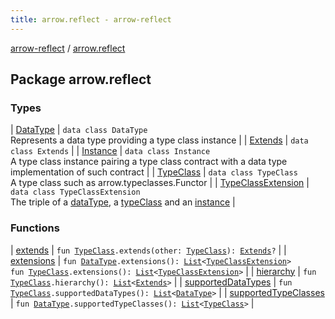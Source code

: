 ```yaml
---
title: arrow.reflect - arrow-reflect
---
```


[arrow-reflect](../index.html) / [arrow.reflect](./index.html)

## Package arrow.reflect

### Types

| [DataType](-data-type/index.html) | `data class DataType`<br>Represents a data type providing a type class instance |
| [Extends](-extends/index.html) | `data class Extends` |
| [Instance](-instance/index.html) | `data class Instance`<br>A type class instance pairing a type class contract with a data type implementation of such contract |
| [TypeClass](-type-class/index.html) | `data class TypeClass`<br>A type class such as arrow.typeclasses.Functor |
| [TypeClassExtension](-type-class-extension/index.html) | `data class TypeClassExtension`<br>The triple of a [dataType](-type-class-extension/data-type.html), a [typeClass](-type-class-extension/type-class.html) and an [instance](-type-class-extension/instance.html) |

### Functions

| [extends](extends.html) | `fun `[`TypeClass`](-type-class/index.html)`.extends(other: `[`TypeClass`](-type-class/index.html)`): `[`Extends`](-extends/index.html)`?` |
| [extensions](extensions.html) | `fun `[`DataType`](-data-type/index.html)`.extensions(): `[`List`](https://kotlinlang.org/api/latest/jvm/stdlib/kotlin.collections/-list/index.html)`<`[`TypeClassExtension`](-type-class-extension/index.html)`>`<br>`fun `[`TypeClass`](-type-class/index.html)`.extensions(): `[`List`](https://kotlinlang.org/api/latest/jvm/stdlib/kotlin.collections/-list/index.html)`<`[`TypeClassExtension`](-type-class-extension/index.html)`>` |
| [hierarchy](hierarchy.html) | `fun `[`TypeClass`](-type-class/index.html)`.hierarchy(): `[`List`](https://kotlinlang.org/api/latest/jvm/stdlib/kotlin.collections/-list/index.html)`<`[`Extends`](-extends/index.html)`>` |
| [supportedDataTypes](supported-data-types.html) | `fun `[`TypeClass`](-type-class/index.html)`.supportedDataTypes(): `[`List`](https://kotlinlang.org/api/latest/jvm/stdlib/kotlin.collections/-list/index.html)`<`[`DataType`](-data-type/index.html)`>` |
| [supportedTypeClasses](supported-type-classes.html) | `fun `[`DataType`](-data-type/index.html)`.supportedTypeClasses(): `[`List`](https://kotlinlang.org/api/latest/jvm/stdlib/kotlin.collections/-list/index.html)`<`[`TypeClass`](-type-class/index.html)`>` |


